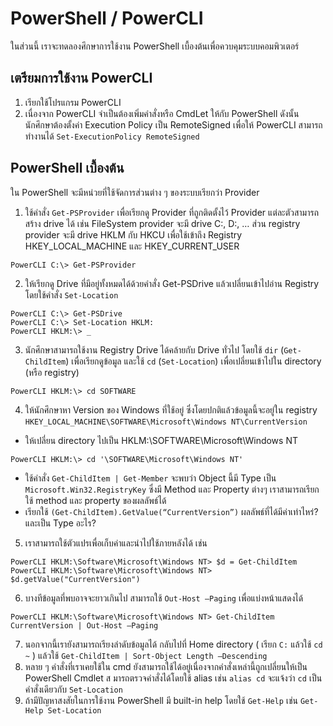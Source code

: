 # PowerShell / PowerCLI

ในส่วนนี้ เราจะทดลองศึกษาการใช้งาน PowerShell เบื้องต้นเพื่อควบคุมระบบคอมพิวเตอร์

## เตรียมการใช้งาน PowerCLI
1. เรียกใช้โปรแกรม PowerCLI
2. เนื่องจาก PowerCLI จำเป็นต้องเพิ่มคำสั่งหรือ CmdLet ให้กับ PowerShell ดังนั้นนักศึกษาต้องตั้งค่า
Execution Policy เป็น RemoteSigned เพื่อให้ PowerCLI สามารถทำงานได้
`Set-ExecutionPolicy RemoteSigned`

## PowerShell เบื้องต้น
ใน PowerShell จะมีหน่วยที่ใช้จัดการส่วนต่าง ๆ ของระบบเรียกว่า Provider
1. ใช้คำสั่ง `Get-PSProvider` เพื่อเรียกดู Provider ที่ถูกติดตั้งไว้ Provider แต่ละตัวสามารถสร้าง drive ได้
เช่น FileSystem provider จะมี drive C:, D:, … ส่วน registry provider จะมี drive
HKLM กับ HKCU เพื่อใช้เข้าถึง Registry HKEY_LOCAL_MACHINE และ HKEY_CURRENT_USER
```
PowerCLI C:\> Get-PSProvider
```
2. ให้เรียกดู Drive ที่มีอยู่ทั้งหมดได้ด้วยคำสั่ง Get-PSDrive แล้วเปลี่ยนเข้าไปอ่าน Registry โดยใช้คำสั่ง
`Set-Location`
```
PowerCLI C:\> Get-PSDrive
PowerCLI C:\> Set-Location HKLM:
PowerCLI HKLM:\> _
```
3. นักศึกษาสามารถใช้งาน Registry Drive ได้คล้ายกับ Drive ทั่วไป โดยใช้ `dir` (`Get-ChildItem`)
เพื่อเรียกดูข้อมูล และใช้ `cd` (`Set-Location`) เพื่อเปลี่ยนเข้าไปใน directory (หรือ registry)
```
PowerCLI HKLM:\> cd SOFTWARE
```
4. ให้นักศึกษาหา Version ของ Windows ที่ใช้อยู่ ซึ่งโดยปกติแล้วข้อมูลนี้จะอยู่ใน registry
`HKEY_LOCAL_MACHINE\SOFTWARE\Microsoft\Windows NT\CurrentVersion`
  * ให้เปลี่ยน directory ไปเป็น HKLM:\SOFTWARE\Microsoft\Windows NT
  ```
  PowerCLI HKLM:\> cd '\SOFTWARE\Microsoft\Windows NT'
  ```
  * ใช้คำสั่ง `Get-ChildItem | Get-Member` จะพบว่า Object นี้มี Type เป็น `Microsoft.Win32.RegistryKey` ซึ่งมี Method และ Property ต่างๆ เราสามารถเรียกใช้ method และ property ของผลลัพธ์ได้
  * เรียกใช้ `(Get-ChildItem).GetValue(“CurrentVersion”)` ผลลัพธ์ที่ได้มีค่าเท่าไหร่? และเป็น Type อะไร?
5. เราสามารถใช้ตัวแปรเพื่อเก็บค่าและนำไปใช้ภายหลังได้ เช่น
```
PowerCLI HKLM:\Software\Microsoft\Windows NT> $d = Get-ChildItem
PowerCLI HKLM:\Software\Microsoft\Windows NT> $d.getValue("CurrentVersion")
```
6. บางทีข้อมูลที่พบอาจจะยาวเกินไป สามารถใช้ `Out-Host –Paging` เพื่อแบ่งหน้าแสดงได้
```
PowerCLI HKLM:\Software\Microsoft\Windows NT> Get-ChildItem CurrentVersion | Out-Host –Paging
```
7. นอกจากนี้เรายังสามารถเรียงลำดับข้อมูลได้ กลับไปที่ Home directory ( เรียก `C:` แล้วใช้ `cd ~` ) แล้วใช้
`Get-ChildItem | Sort-Object Length –Descending`
8. หลาย ๆ คำสั่งที่เราเคยใช้ใน cmd ยังสามารถใช้ได้อยู่เนื่องจากคำสั่งเหล่านี้ถูกเปลี่ยนให้เป็น PowerShell Cmdlet ส
มารถตรวจคำสั่งได้โดยใช้ alias เช่น `alias cd` จะแจ้งว่า `cd` เป็นคำสั่งเดียวกับ `Set-Location`
9. ถ้ามีปัญหาสงสัยในการใช้งาน PowerShell มี built-in help โดยใช้ `Get-Help` เช่น `Get-Help Set-Location`
